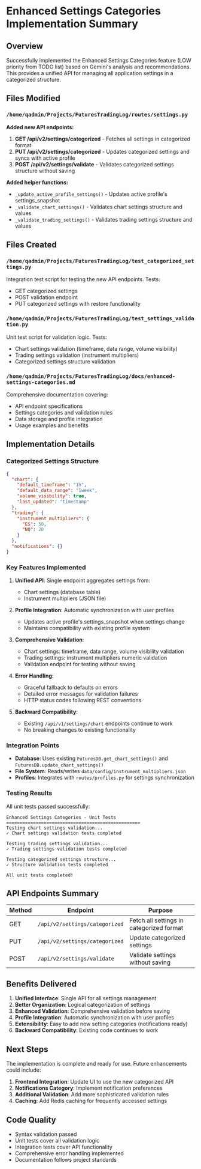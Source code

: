 # Enhanced Settings Categories Implementation Summary

## Overview

Successfully implemented the Enhanced Settings Categories feature (LOW priority from TODO list) based on Gemini's analysis and recommendations. This provides a unified API for managing all application settings in a categorized structure.

## Files Modified

### `/home/qadmin/Projects/FuturesTradingLog/routes/settings.py`

**Added new API endpoints:**

1. **GET /api/v2/settings/categorized** - Fetches all settings in categorized format
2. **PUT /api/v2/settings/categorized** - Updates categorized settings and syncs with active profile
3. **POST /api/v2/settings/validate** - Validates categorized settings structure without saving

**Added helper functions:**

- `_update_active_profile_settings()` - Updates active profile's settings_snapshot
- `_validate_chart_settings()` - Validates chart settings structure and values
- `_validate_trading_settings()` - Validates trading settings structure and values

## Files Created

### `/home/qadmin/Projects/FuturesTradingLog/test_categorized_settings.py`

Integration test script for testing the new API endpoints. Tests:
- GET categorized settings
- POST validation endpoint  
- PUT categorized settings with restore functionality

### `/home/qadmin/Projects/FuturesTradingLog/test_settings_validation.py`

Unit test script for validation logic. Tests:
- Chart settings validation (timeframe, data range, volume visibility)
- Trading settings validation (instrument multipliers)
- Categorized settings structure validation

### `/home/qadmin/Projects/FuturesTradingLog/docs/enhanced-settings-categories.md`

Comprehensive documentation covering:
- API endpoint specifications
- Settings categories and validation rules
- Data storage and profile integration
- Usage examples and benefits

## Implementation Details

### Categorized Settings Structure

```json
{
  "chart": {
    "default_timeframe": "1h",
    "default_data_range": "1week", 
    "volume_visibility": true,
    "last_updated": "timestamp"
  },
  "trading": {
    "instrument_multipliers": {
      "ES": 50,
      "NQ": 20
    }
  },
  "notifications": {}
}
```

### Key Features Implemented

1. **Unified API**: Single endpoint aggregates settings from:
   - Chart settings (database table)
   - Instrument multipliers (JSON file)

2. **Profile Integration**: Automatic synchronization with user profiles
   - Updates active profile's settings_snapshot when settings change
   - Maintains compatibility with existing profile system

3. **Comprehensive Validation**: 
   - Chart settings: timeframe, data range, volume visibility validation
   - Trading settings: instrument multipliers numeric validation
   - Validation endpoint for testing without saving

4. **Error Handling**: 
   - Graceful fallback to defaults on errors
   - Detailed error messages for validation failures
   - HTTP status codes following REST conventions

5. **Backward Compatibility**: 
   - Existing `/api/v1/settings/chart` endpoints continue to work
   - No breaking changes to existing functionality

### Integration Points

- **Database**: Uses existing `FuturesDB.get_chart_settings()` and `FuturesDB.update_chart_settings()`
- **File System**: Reads/writes `data/config/instrument_multipliers.json`
- **Profiles**: Integrates with `routes/profiles.py` for settings synchronization

### Testing Results

All unit tests passed successfully:

```
Enhanced Settings Categories - Unit Tests
==================================================
Testing chart settings validation...
✓ Chart settings validation tests completed

Testing trading settings validation...  
✓ Trading settings validation tests completed

Testing categorized settings structure...
✓ Structure validation tests completed

All unit tests completed!
```

## API Endpoints Summary

| Method | Endpoint | Purpose |
|--------|----------|---------|
| GET | `/api/v2/settings/categorized` | Fetch all settings in categorized format |
| PUT | `/api/v2/settings/categorized` | Update categorized settings |
| POST | `/api/v2/settings/validate` | Validate settings without saving |

## Benefits Delivered

1. **Unified Interface**: Single API for all settings management
2. **Better Organization**: Logical categorization of settings
3. **Enhanced Validation**: Comprehensive validation before saving
4. **Profile Integration**: Automatic synchronization with user profiles
5. **Extensibility**: Easy to add new setting categories (notifications ready)
6. **Backward Compatibility**: Existing code continues to work

## Next Steps

The implementation is complete and ready for use. Future enhancements could include:

1. **Frontend Integration**: Update UI to use the new categorized API
2. **Notifications Category**: Implement notification preferences
3. **Additional Validation**: Add more sophisticated validation rules
4. **Caching**: Add Redis caching for frequently accessed settings

## Code Quality

- Syntax validation passed
- Unit tests cover all validation logic
- Integration tests cover API functionality
- Comprehensive error handling implemented
- Documentation follows project standards